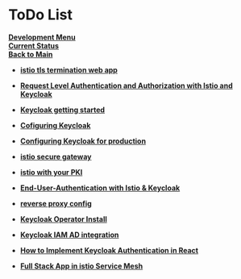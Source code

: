 # ToDo List

**[Development Menu](./menu.md)**\
**[Current Status](../status/weekly/current_status.md)**\
**[Back to Main](../../README.md)**

- **[istio tls termination web app](https://www.danielstechblog.io/run-the-istio-ingress-gateway-with-tls-termination-and-tls-passthrough/)**

- **[Request Level Authentication and Authorization with Istio and Keycloak](../../research/a_l/istio/authentication_and_authorization.md)**

- **[Keycloak getting started](../../research/a_l/iam/keycloak/keycloak_getting_started.md)**
- **[Cofiguring Keycloak](../../research/a_l/iam/keycloak/configuring_keycloak.md)**
- **[Configuring Keycloak for production](../../research/a_l/iam/keycloak/configuration_production.md)**
- **[istio secure gateway](../../research/a_l/istio/secure_gateway.md)**

- **[istio with your PKI](../../research/a_l/istio/pki/cert_managment.md)**
- **[End-User-Authentication with Istio & Keycloak](../../research/a_l/istio/istio_keycloak_authentication.md)**
- **[reverse proxy config](https://www.keycloak.org/server/reverseproxy)**
- **[Keycloak Operator Install](../../k8s/keycloak_install.md)**
- **[Keycloak IAM AD integration](../../research/a_l/iam/keycloak/keycloak_ad.md)**
- **[How to Implement Keycloak Authentication in React](https://www.geeksforgeeks.org/how-to-implement-keycloak-authentication-in-react/)**
- **[Full Stack App in istio Service Mesh](../../../research/a_l/istio/full_stack_app_in_istio.md)**

